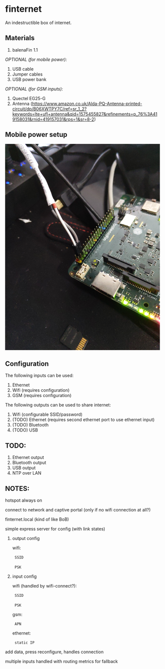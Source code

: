 # finternet
An indestructible box of internet.

## Materials
1. balenaFin 1.1

_OPTIONAL (for mobile power):_
1. USB cable
1. Jumper cables
1. USB power bank

_OPTIONAL (for GSM inputs):_
1. Quectel EG25-G
1. Antenna (https://www.amazon.co.uk/Alda-PQ-Antenna-printed-circuit/dp/B06XWTPY7C/ref=sr_1_2?keywords=lte+ufl+antenna&qid=1575455827&refinements=p_76%3A419158031&rnid=419157031&rps=1&sr=8-2)

## Mobile power setup
![battery-powered-fin](./battery-powered-fin.jpg?raw=true)

## Configuration
The following inputs can be used:

1. Ethernet
1. Wifi (requires configuration)
1. GSM (requires configuration)

The following outputs can be used to share internet:

1. Wifi (configurable SSID/password)
1. (TODO) Ethernet (requires second ethernet port to use ethernet input)
1. (TODO) Bluetooth
1. (TODO) USB

## TODO:
1. Ethernet output
1. Bluetooth output
1. USB output
1. NTP over LAN

## NOTES:
hotspot always on

connect to network and captive portal (only if no wifi connection at all?)

finternet.local (kind of like BoB)

simple express server for config (with link states)

1. output config

	wifi:

		SSID

		PSK

1. input config

	wifi (handled by wifi-connect?):

		SSID

		PSK

	gsm:

		APN

	ethernet:

		static IP

add data, press reconfigure, handles connection

multiple inputs handled with routing metrics for fallback
